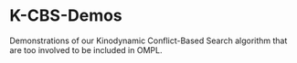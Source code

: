 # K-CBS-Demos
Demonstrations of our Kinodynamic Conflict-Based Search algorithm that are too involved to be included in OMPL.
